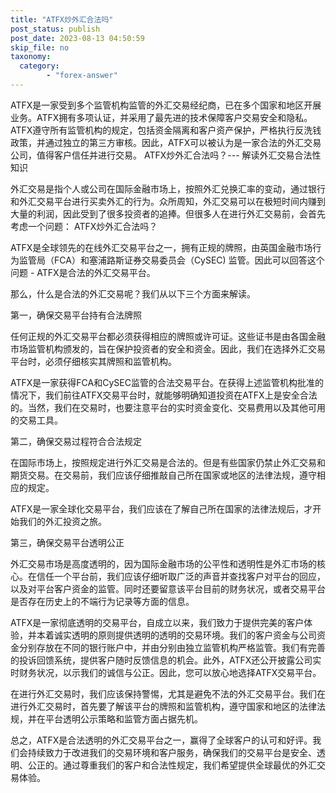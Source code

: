 ```yaml
---
title: "ATFX炒外汇合法吗"
post_status: publish
post_date: 2023-08-13 04:50:59
skip_file: no
taxonomy:
  category:
        - "forex-answer"
---
```


ATFX是一家受到多个监管机构监管的外汇交易经纪商，已在多个国家和地区开展业务。ATFX拥有多项认证，并采用了最先进的技术保障客户交易安全和隐私。ATFX遵守所有监管机构的规定，包括资金隔离和客户资产保护，严格执行反洗钱政策，并通过独立的第三方审核。因此，ATFX可以被认为是一家合法的外汇交易公司，值得客户信任并进行交易。 ATFX炒外汇合法吗？--- 解读外汇交易合法性知识

外汇交易是指个人或公司在国际金融市场上，按照外汇兑换汇率的变动，通过银行和外汇交易平台进行买卖外汇的行为。众所周知，外汇交易可以在极短时间内赚到大量的利润，因此受到了很多投资者的追捧。但很多人在进行外汇交易前，会首先考虑一个问题： ATFX炒外汇合法吗？

ATFX是全球领先的在线外汇交易平台之一，拥有正规的牌照，由英国金融市场行为监管局（FCA）和塞浦路斯证券交易委员会（CySEC) 监管。因此可以回答这个问题 - ATFX是合法的外汇交易平台。

那么，什么是合法的外汇交易呢？我们从以下三个方面来解读。

第一，确保交易平台持有合法牌照

任何正规的外汇交易平台都必须获得相应的牌照或许可证。这些证书是由各国金融市场监管机构颁发的，旨在保护投资者的安全和资金。因此，我们在选择外汇交易平台时，必须仔细核实其牌照和监管机构。

ATFX是一家获得FCA和CySEC监管的合法交易平台。在获得上述监管机构批准的情况下，我们前往ATFX交易平台时，就能够明确知道投资在ATFX上是安全合法的。当然，我们在交易时，也要注意平台的实时资金变化、交易费用以及其他可用的交易工具。

第二，确保交易过程符合合法规定

在国际市场上，按照规定进行外汇交易是合法的。但是有些国家仍禁止外汇交易和期货交易。在交易前，我们应该仔细推敲自己所在国家或地区的法律法规，遵守相应的规定。

ATFX是一家全球化交易平台，我们应该在了解自己所在国家的法律法规后，才开始我们的外汇投资之旅。

第三，确保交易平台透明公正

外汇交易市场是高度透明的，因为国际金融市场的公平性和透明性是外汇市场的核心。在信任一个平台前，我们应该仔细听取广泛的声音并查找客户对平台的回应，以及对平台客户资金的监管。同时还要留意该平台目前的财务状况，或者交易平台是否存在历史上的不端行为记录等方面的信息。

ATFX是一家彻底透明的交易平台，自成立以来，我们致力于提供完美的客户体验，并本着诚实透明的原则提供透明的透明的交易环境。我们的客户资金与公司资金分别存放在不同的银行账户中，并由分别由独立监管机构严格监管。我们有完善的投诉回馈系统，提供客户随时反馈信息的机会。此外，ATFX还公开披露公司实时财务状况，以示我们的诚信与公正。因此，您可以放心地选择ATFX交易平台。

在进行外汇交易时，我们应该保持警惕，尤其是避免不法的外汇交易平台。我们在进行外汇交易时，首先要了解该平台的牌照和监管机构，遵守国家和地区的法律法规，并在平台透明公示策略和监管方面占据先机。

总之，ATFX是合法透明的外汇交易平台之一，赢得了全球客户的认可和好评。我们会持续致力于改进我们的交易环境和客户服务，确保我们的交易平台是安全、透明、公正的。通过尊重我们的客户和合法性规定，我们希望提供全球最优的外汇交易体验。 
